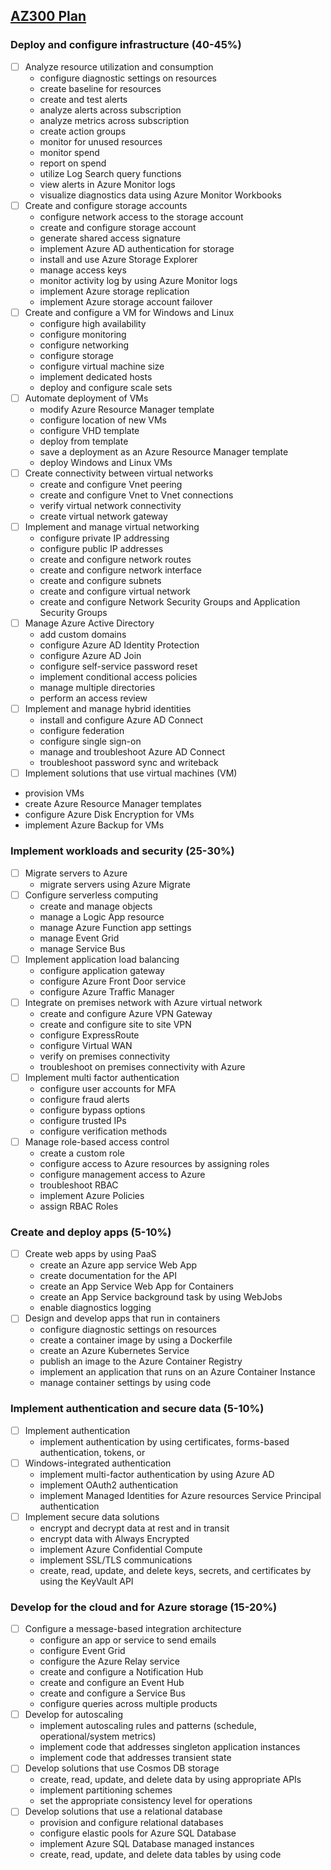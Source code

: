 ## [AZ300 Plan](https://www.microsoft.com/en-us/learning/exam-az-300.aspx) 

### Deploy and configure infrastructure (40-45%)
- [ ] Analyze resource utilization and consumption
	* configure diagnostic settings on resources
	* create baseline for resources
	* create and test alerts
	* analyze alerts across subscription
	* analyze metrics across subscription
	* create action groups
	* monitor for unused resources
	* monitor spend
	* report on spend
	* utilize Log Search query functions
	* view alerts in Azure Monitor logs
	* visualize diagnostics data using Azure Monitor Workbooks
- [ ] Create and configure storage accounts
	* configure network access to the storage account
	* create and configure storage account
	* generate shared access signature
	* implement Azure AD authentication for storage
	* install and use Azure Storage Explorer
	* manage access keys
	* monitor activity log by using Azure Monitor logs
	* implement Azure storage replication
	* implement Azure storage account failover
- [ ] Create and configure a VM for Windows and Linux
	* configure high availability
	* configure monitoring
	* configure networking
	* configure storage
	* configure virtual machine size
	* implement dedicated hosts
	* deploy and configure scale sets
- [ ] Automate deployment of VMs
	* modify Azure Resource Manager template
	* configure location of new VMs
	* configure VHD template
	* deploy from template
	* save a deployment as an Azure Resource Manager template
	* deploy Windows and Linux VMs
- [ ] Create connectivity between virtual networks
	* create and configure Vnet peering
	* create and configure Vnet to Vnet connections
	* verify virtual network connectivity
	* create virtual network gateway
- [ ] Implement and manage virtual networking
	* configure private IP addressing
	* configure public IP addresses
	* create and configure network routes
	* create and configure network interface
	* create and configure subnets
	* create and configure virtual network
	* create and configure Network Security Groups and Application Security Groups
- [ ] Manage Azure Active Directory
	* add custom domains
	* configure Azure AD Identity Protection
	* configure Azure AD Join
	* configure self-service password reset
	* implement conditional access policies
	* manage multiple directories
	* perform an access review
- [ ] Implement and manage hybrid identities
	* install and configure Azure AD Connect
	* configure federation
	* configure single sign-on
	* manage and troubleshoot Azure AD Connect
	* troubleshoot password sync and writeback
- [ ] Implement solutions that use virtual machines (VM)
* provision VMs
* create Azure Resource Manager templates
* configure Azure Disk Encryption for VMs
* implement Azure Backup for VMs

### Implement workloads and security (25-30%)
- [ ] Migrate servers to Azure
	* migrate servers using Azure Migrate
- [ ] Configure serverless computing
	* create and manage objects
	* manage a Logic App resource
	* manage Azure Function app settings
	* manage Event Grid
	* manage Service Bus
- [ ] Implement application load balancing
	* configure application gateway
	* configure Azure Front Door service
	* configure Azure Traffic Manager
- [ ] Integrate on premises network with Azure virtual network
	* create and configure Azure VPN Gateway
	* create and configure site to site VPN
	* configure ExpressRoute
	* configure Virtual WAN
	* verify on premises connectivity
	* troubleshoot on premises connectivity with Azure
- [ ] Implement multi factor authentication
	* configure user accounts for MFA
	* configure fraud alerts
	* configure bypass options
	* configure trusted IPs
	* configure verification methods
- [ ] Manage role-based access control
	* create a custom role
	* configure access to Azure resources by assigning roles
	* configure management access to Azure
	* troubleshoot RBAC
	* implement Azure Policies
	* assign RBAC Roles

### Create and deploy apps (5-10%)
- [ ] Create web apps by using PaaS
	* create an Azure app service Web App
	* create documentation for the API
	* create an App Service Web App for Containers
	* create an App Service background task by using WebJobs
	* enable diagnostics logging
- [ ] Design and develop apps that run in containers
	* configure diagnostic settings on resources
	* create a container image by using a Dockerfile
	* create an Azure Kubernetes Service
	* publish an image to the Azure Container Registry
	* implement an application that runs on an Azure Container Instance
	* manage container settings by using code
### Implement authentication and secure data (5-10%)
- [ ] Implement authentication
	* implement authentication by using certificates, forms-based authentication, tokens, or
- [ ] Windows-integrated authentication
	* implement multi-factor authentication by using Azure AD
	* implement OAuth2 authentication
	* implement Managed Identities for Azure resources Service Principal authentication
- [ ] Implement secure data solutions
	* encrypt and decrypt data at rest and in transit
	* encrypt data with Always Encrypted
	* implement Azure Confidential Compute
	* implement SSL/TLS communications
	* create, read, update, and delete keys, secrets, and certificates by using the KeyVault API
### Develop for the cloud and for Azure storage (15-20%)
- [ ] Configure a message-based integration architecture
	* configure an app or service to send emails
	* configure Event Grid
	* configure the Azure Relay service
	* create and configure a Notification Hub
	* create and configure an Event Hub
	* create and configure a Service Bus
	* configure queries across multiple products
- [ ] Develop for autoscaling
	* implement autoscaling rules and patterns (schedule, operational/system metrics)
	* implement code that addresses singleton application instances
	* implement code that addresses transient state
- [ ] Develop solutions that use Cosmos DB storage
	* create, read, update, and delete data by using appropriate APIs
	* implement partitioning schemes
	* set the appropriate consistency level for operations
- [ ] Develop solutions that use a relational database
	* provision and configure relational databases
	* configure elastic pools for Azure SQL Database
	* implement Azure SQL Database managed instances
	* create, read, update, and delete data tables by using code
